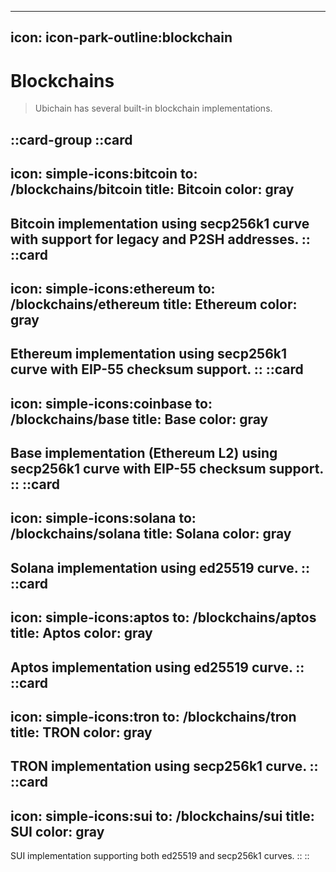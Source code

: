 ----
icon: icon-park-outline:blockchain
---

# Blockchains

> Ubichain has several built-in blockchain implementations.

::card-group
  ::card
  ---
  icon: simple-icons:bitcoin
  to: /blockchains/bitcoin
  title: Bitcoin
  color: gray
  ---
  Bitcoin implementation using secp256k1 curve with support for legacy and P2SH addresses.
  ::
  ::card
  ---
  icon: simple-icons:ethereum
  to: /blockchains/ethereum
  title: Ethereum
  color: gray
  ---
  Ethereum implementation using secp256k1 curve with EIP-55 checksum support.
  ::
  ::card
  ---
  icon: simple-icons:coinbase
  to: /blockchains/base
  title: Base
  color: gray
  ---
  Base implementation (Ethereum L2) using secp256k1 curve with EIP-55 checksum support.
  ::
  ::card
  ---
  icon: simple-icons:solana
  to: /blockchains/solana
  title: Solana
  color: gray
  ---
  Solana implementation using ed25519 curve.
  ::
  ::card
  ---
  icon: simple-icons:aptos
  to: /blockchains/aptos
  title: Aptos
  color: gray
  ---
  Aptos implementation using ed25519 curve.
  ::
  ::card
  ---
  icon: simple-icons:tron
  to: /blockchains/tron
  title: TRON
  color: gray
  ---
  TRON implementation using secp256k1 curve.
  ::
  ::card
  ---
  icon: simple-icons:sui
  to: /blockchains/sui
  title: SUI
  color: gray
  ---
  SUI implementation supporting both ed25519 and secp256k1 curves.
  ::
::